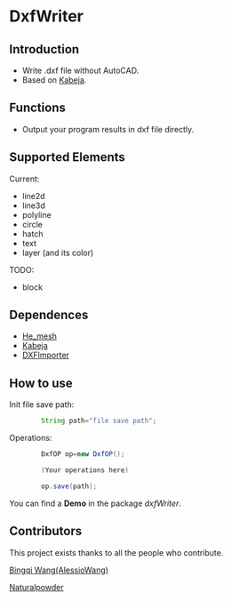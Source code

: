 # DxfWriter

## Introduction

- Write .dxf file without AutoCAD.
- Based on [Kabeja](https://github.com/fuzziness/kabeja).

## Functions

- Output your program results in dxf file directly.

## Supported Elements
Current:
- line2d
- line3d
- polyline
- circle
- hatch
- text
- layer (and its color)

TODO:
- block

## Dependences

- [He_mesh](https://github.com/wblut/HE_Mesh)
- [Kabeja](https://github.com/fuzziness/kabeja)
- [DXFImporter](https://github.com/Naturalpowder)

## How to use

Init file save path:

```java
        String path="file save path";
```

Operations:

```java
        DxfOP op=new DxfOP();

        (Your operations here)

        op.save(path);
```

You can find a **Demo** in the package *dxfWriter*.

## Contributors
This project exists thanks to all the people who contribute.

[Bingqi Wang(AlessioWang)](https://github.com/AlessioWang)

[Naturalpowder](https://github.com/Naturalpowder)













